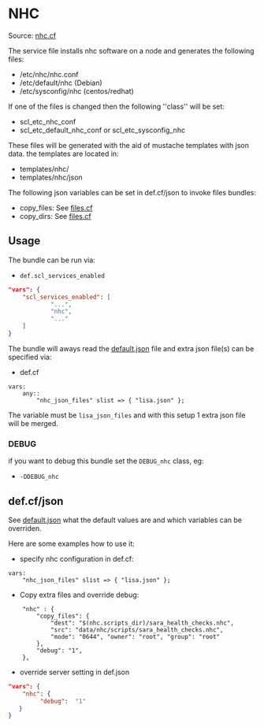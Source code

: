 # NHC

Source: [nhc.cf](/services/nhc.cf)

The service file installs nhc software on a node and generates the following files:
 * /etc/nhc/nhc.conf
 * /etc/default/nhc (Debian)
 * /etc/sysconfig/nhc (centos/redhat)

If one of the files is changed then the following ''class'' will be set:
 * scl_etc_nhc_conf
 * scl_etc_default_nhc_conf or scl_etc_sysconfig_nhc

These files will be generated with the aid of mustache templates with json data.
the templates are located in:
 * templates/nhc/
 * templates/nhc/json

The following json variables can be set in def.cf/json to invoke files bundles:
 * copy_files: See [files.cf](/masterfiles/lib/scl/files.cf)
 * copy_dirs: See [files.cf](/masterfiles/lib/scl/files.cf)

## Usage

The bundle can be run via:
 * `def.scl_services_enabled`
```json
"vars": {
    "scl_services_enabled": [
            "...",
            "nhc",
            "..."
    ]
}
```

The bundle will aways read the [default.json](/templates/nhc/json/default.json) file
and extra json file(s) can be specified via:
 * def.cf
```
vars:
    any::
        "nhc_json_files" slist => { "lisa.json" };
```

The variable must be `lisa_json_files` and with this setup 1 extra json file will be  merged.

### DEBUG

if you want to debug this bundle set the `DEBUG_nhc` class, eg:
 * `-DDEBUG_nhc`


## def.cf/json

See [default.json](/templates/nhc/json/default.json) what the default values are and
which variables can be overriden.

Here are some examples how to use it:
 * specify nhc configuration in def.cf:
```
vars:
    "nhc_json_files" slist => { "lisa.json" };
```
 * Copy extra files and override debug:
```
    "nhc" : {
        "copy_files": {
            "dest": "$(nhc.scripts_dir)/sara_health_checks.nhc",
            "src": "data/nhc/scripts/sara_health_checks.nhc",
            "mode": "0644", "owner": "root", "group": "root"
        },
        "debug": "1",
    },
```

 * override server setting in def.json
```json
"vars": {
    "nhc": {
         "debug":  "1"
   }
}
```
